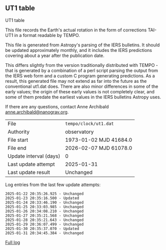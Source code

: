 
## UT1 table

UT1 table

This file records the Earth's actual rotation in the form of
corrections TAI-UT1 in a format readable by TEMPO.

This file is generated from Astropy's parsing of the IERS
bulletins. It should be updated approximately monthly, and it
includes the IERS predictions covering about a year after the
publication date.

This differs slightly from the version traditionally distributed
with TEMPO - that is generated by a combination of a perl script
parsing the output from the IERS web form and a custom C program
generating predictions. As a result, this generated file may not
extend as far into the future as the conventional ut1.dat does.
There are also minor differences in some of the early values; the
origin of these early values is not completely clear, and some of
them predate the earliest values in the IERS bulletins Astropy uses.

If there are any questions, contact Anne Archibald
<anne.archibald@nanograv.org>.

|     |     |
|:--- |:--- |
| File | `tempo/clock/ut1.dat` |
| Authority | observatory |
| File start | 1973-01-02 MJD 41684.0 |
| File end | 2026-02-07 MJD 61078.0 |
| Update interval (days) | 0 |
| Last update attempt | 2025-01-31 |
| Last update result | Unchanged |

Log entries from the last few update attempts:
```
2025-01-22 20:35:26.925 - Unchanged
2025-01-23 20:35:16.500 - Updated
2025-01-24 20:33:46.190 - Unchanged
2025-01-25 20:33:03.985 - Unchanged
2025-01-26 20:34:08.210 - Unchanged
2025-01-27 20:35:21.568 - Unchanged
2025-01-28 20:35:21.643 - Unchanged
2025-01-29 20:36:07.499 - Unchanged
2025-01-30 20:35:37.070 - Updated
2025-01-31 20:34:45.384 - Unchanged
```
[Full log](https://raw.githubusercontent.com/ipta/pulsar-clock-corrections/main/log/tempo/clock/ut1.dat.log)
